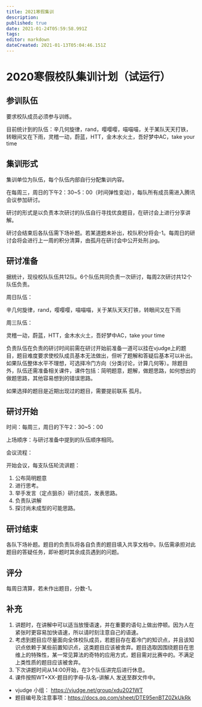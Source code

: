 ```yaml
---
title: 2021寒假集训
description: 
published: true
date: 2021-01-24T05:59:58.991Z
tags: 
editor: markdown
dateCreated: 2021-01-13T05:04:46.151Z
---
```


# 2020寒假校队集训计划（试运行）

## 参训队伍

要求校队成员必须参与训练。

目前统计到的队伍：辛几何旋律，rand，嘤嘤嘤，喵喵喵，关于某队天天打铁，转眼间又在下雨，灵稽一动，蔚蓝，HTT，金木水火土，吾好梦中AC，take your time

## 集训形式

集训单位为队伍，每个队伍内部自行分配集训内容。

在每周三，周日的下午2：30~5：00（时间弹性变动），每队所有成员需进入腾讯会议参加研讨。

研讨的形式是以负责本次研讨的队伍自行寻找优良题目，在研讨会上进行分享讲解。

研讨会结束后各队伍需下场补题。若某道题未补出，校队积分将会-1。每周日的研讨会将会进行上一周的积分清算，由孤月在研讨会中公开处刑.jpg。

## 研讨准备

据统计，现役校队队伍共12队。6个队伍共同负责一次研讨，每周2次研讨共12个队伍负责。

周日队伍：

辛几何旋律，rand，嘤嘤嘤，喵喵喵，关于某队天天打铁，转眼间又在下雨

周三队伍：

灵稽一动，蔚蓝，HTT，金木水火土，吾好梦中AC，take your time

负责队伍在负责的研讨时间前需在研讨开始前准备一道可以挂在vjudge上的题目，题目难度要求使校队成员基本无法做出，但听了题解和答疑后基本可以补出。如果队伍整体水平不理想，可选择冷门方向（分类讨论，计算几何等）。除题目外，队伍还需准备相关课件，课件包括：简明题意，题解，做题思路，如何想出的做题思路，其他容易想到的错误思路。

如果选择的题目是近期出现过的题目，需要提前联系 孤月。

## 研讨开始

时间：每周三，周日的下午2：30~5：00

上场顺序：与研讨准备中提到的队伍顺序相同。

会议流程：

开始会议，每支队伍轮流讲题：  

1. 公布简明题意
2. 进行思考。
3. 举手发言（定点狙杀）研讨成员，发表思路。
4. 负责队讲解
5. 探讨尚未成型的可能思路。

## 研讨结束

各队下场补题。题目的负责队将各自负责的题目填入共享文档中。队伍需承担对此题目的答疑任务，即补题时其余成员遇到的问题。

## 评分

每周日清算，若未作出题目，分数-1。

## 补充

1. 讲题时，在讲解中可以适当放慢语速，并在重要的语句上做出停顿。因为人在紧张时更容易加快语速，所以请时刻注意自己的语速。
2. 考虑到题目应尽量面向全体校队成员，若题目存在着冷门的知识点，并且该知识点依赖于某些前置知识点，这类题目应该被舍弃。题目选取因围绕题目在思维上的特殊性，某一常见算法的奇特的应用方式，题目需对比赛中的。不满足上类性质的题目应该被舍弃。
3. 下次讲题时间从14:00开始，在3个队伍讲完后进行休息。
4. 课件按照WT+XX-题目的字母-队名-讲解人 发送至群文件中。

* vjudge 小组： https://vjudge.net/group/xdu2021WT
* 题目编号及注意事项：https://docs.qq.com/sheet/DTE95enBTZ0ZkUkRk